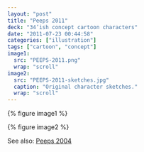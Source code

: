 ```yaml
---
layout: "post"
title: "Peeps 2011"
deck: "34’ish concept cartoon characters"
date: "2011-07-23 00:44:58"
categories: ["illustration"]
tags: ["cartoon", "concept"]
image1:
  src: "PEEPS-2011.png"
  wrap: "scroll"
image2:
  src: "PEEPS-2011-sketches.jpg"
  caption: "Original character sketches."
  wrap: "scroll"
---
```


{% figure image1 %}

{% figure image2 %}

See also: [Peeps 2004](#)
